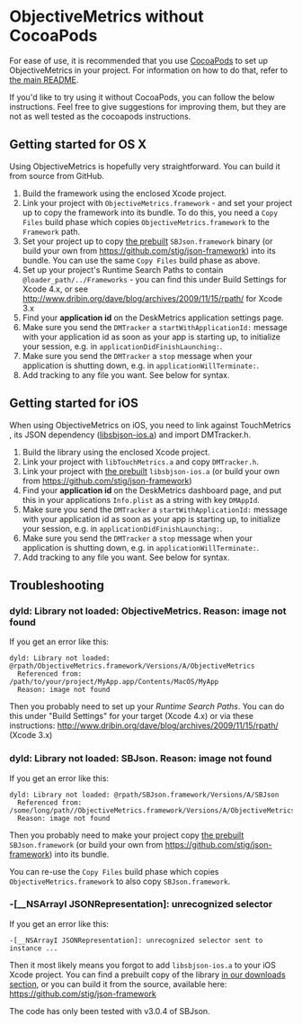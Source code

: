 ObjectiveMetrics without CocoaPods
==================================

For ease of use, it is recommended that you use [CocoaPods][cocoapods] to set up
ObjectiveMetrics in your project. For information on how to do that, refer to
[the main README][readme].


If you'd like to try using it without CocoaPods, you can follow the below
instructions. Feel free to give suggestions for improving them, but they are not
as well tested as the cocoapods instructions.

Getting started for OS X
------------------------

Using ObjectiveMetrics is hopefully very straightforward. You can build
it from source from GitHub.

1. Build the framework using the enclosed Xcode project.
2. Link your project with `ObjectiveMetrics.framework` - and set your project up
   to copy the framework into its bundle. To do this, you need a `Copy Files`
   build phase which copies `ObjectiveMetrics.framework` to the `Framework`
   path.
3. Set your project up to copy [the prebuilt][sbjson-osx] `SBJson.framework`
   binary (or build your own from https://github.com/stig/json-framework) into
   its bundle.  You can use the same `Copy Files` build phase as above.
4. Set up your project's Runtime Search Paths to contain
   `@loader_path/../Frameworks` - you can find this under Build Settings for
   Xcode 4.x, or see http://www.dribin.org/dave/blog/archives/2009/11/15/rpath/
   for Xcode 3.x
5. Find your **application id** on the DeskMetrics application settings page.
6. Make sure you send the `DMTracker` a `startWithApplicationId:` message with
   your application id as soon as your app is starting up, to initialize your
   session, e.g. in `applicationDidFinishLaunching:`.
7. Make sure you send the `DMTracker` a `stop` message when your application is
   shutting down, e.g. in `applicationWillTerminate:`.
8. Add tracking to any file you want. See below for syntax.

Getting started for iOS
-----------------------

When using ObjectiveMetrics on iOS, you need to link against TouchMetrics , its
JSON dependency ([libsbjson-ios.a][sbjson-ios]) and import DMTracker.h.

1. Build the library using the enclosed Xcode project.
2. Link your project with `libTouchMetrics.a` and copy `DMTracker.h`.
3. Link your project with [the prebuilt][sbjson-ios] `libsbjson-ios.a` (or build
   your own from https://github.com/stig/json-framework)
4. Find your **application id** on the DeskMetrics dashboard page, and put this
   in your applications `Info.plist` as a string with key `DMAppId`.
5. Make sure you send the `DMTracker` a `startWithApplicationId:` message with
   your application id as soon as your app is starting up, to initialize your
   session, e.g. in `applicationDidFinishLaunching:`.
6. Make sure you send the `DMTracker` a `stop` message when your application is
   shutting down, e.g. in `applicationWillTerminate:`.
7. Add tracking to any file you want. See below for syntax.

Troubleshooting
---------------

### dyld: Library not loaded: ObjectiveMetrics. Reason: image not found

If you get an error like this:

    dyld: Library not loaded: @rpath/ObjectiveMetrics.framework/Versions/A/ObjectiveMetrics
      Referenced from: /path/to/your/project/MyApp.app/Contents/MacOS/MyApp
      Reason: image not found

Then you probably need to set up your *Runtime Search Paths*. You can do this
under "Build Settings" for your target (Xcode 4.x) or via these instructions:
http://www.dribin.org/dave/blog/archives/2009/11/15/rpath/ (Xcode 3.x)

### dyld: Library not loaded: SBJson. Reason: image not found

If you get an error like this:

    dyld: Library not loaded: @rpath/SBJson.framework/Versions/A/SBJson
      Referenced from: /some/long/path//ObjectiveMetrics.framework/Versions/A/ObjectiveMetrics
      Reason: image not found

Then you probably need to make your project copy [the prebuilt][sbjson-osx]
`SBJson.framework` (or build your own from
https://github.com/stig/json-framework) into its bundle.

You can re-use the `Copy Files` build phase which copies
`ObjectiveMetrics.framework` to also copy `SBJson.framework`.

### -[__NSArrayI JSONRepresentation]: unrecognized selector

If you get an error like this:

    -[__NSArrayI JSONRepresentation]: unrecognized selector sent to instance ...

Then it most likely means you forgot to add `libsbjson-ios.a` to your iOS Xcode
project. You can find a prebuilt copy of the library [in our downloads
section][sbjson-ios], or you can build it from the source, available here:
https://github.com/stig/json-framework

The code has only been tested with v3.0.4 of SBJson.

[cocoapods]: http://cocoapods.org/
[readme]: /jorgenpt/ObjectiveMetrics/blob/master/README.md
[sbjson-ios]: /downloads/jorgenpt/ObjectiveMetrics/libsbjson-ios.a
[sbjson-osx]: /downloads/jorgenpt/ObjectiveMetrics/SBJson%20v3.0.4.zip
